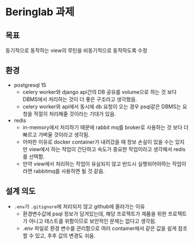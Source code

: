 # Beringlab 과제

## 목표
동기적으로 동작하는 view의 루틴을 비동기적으로 동작하도록 수정

## 환경
- postgresql 15
  - celery worker와 django api간의 DB 공유를 volume으로 하는 것 보다 DBMS에서 처리하는 것이 더 좋은 구조라고 생각했음.
  - celery worker와 api에서 동시에 db 요청이 오는 경우 psql같은 DBMS는 요청을 적절히 처리해줄 것이라는 기대가 있음.
- redis
  - in-memory에서 처리하기 때문에 rabbit mq를 broker로 사용하는 것 보다 더 빠르고 가벼울 것이라고 생각됨.
  - 어떠한 이유로 docker container가 내려갔을 때 정보 손실이 있을 수는 있지만
    view에서 하는 작업이 간단하고 속도가 중요한 작업이라고 생각해서 redis를 선택함.
  - 만약 view에서 처리하는 작업이 유실되지 않고 반드시 실행되어야하는 작업이라면 rabbitmq를 사용하면 될 것 같음.
## 설계 의도
- `.env`가 `.gitignore`에 처리되지 않고 github에 올라가는 이유
  - 환경변수값에 psql 정보가 담겨있는데, 해당 프로젝트가 제품을 위한 프로젝트가 아니고 테스트를 위함이므로 보안적인 문제는 없다고 생각됨.
  - .env 파일로 환경 변수를 관리함으로 여러 container에서 같은 값을 쉽게 참조할 수 있고, 추후 값의 변경도 쉬움.